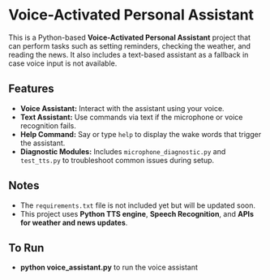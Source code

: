# Voice-Activated Personal Assistant

This is a Python-based **Voice-Activated Personal Assistant** project that can perform tasks such as setting reminders, checking the weather, and reading the news. It also includes a text-based assistant as a fallback in case voice input is not available.

## Features

- **Voice Assistant:** Interact with the assistant using your voice.  
- **Text Assistant:** Use commands via text if the microphone or voice recognition fails.  
- **Help Command:** Say or type `help` to display the wake words that trigger the assistant.  
- **Diagnostic Modules:** Includes `microphone_diagnostic.py` and `test_tts.py` to troubleshoot common issues during setup.  

## Notes

- The `requirements.txt` file is not included yet but will be updated soon.  
- This project uses **Python TTS engine**, **Speech Recognition**, and **APIs for weather and news updates**.

## To Run

- **python voice_assistant.py** to run the voice assistant
